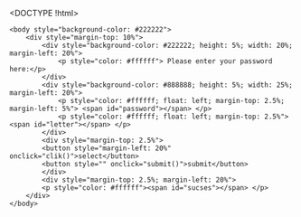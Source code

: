 <DOCTYPE !html>
<html>
    <style>
    </style>
    <script>
        const letters = ["a", "b", "c", "d", "e", "f", "g", "h", "i", "j", "k", "l", "m", "n", "o", "p", "q", "r", "s", "t", "u", "v", "w", "x", "y", "z"];
        var n = 0;
        var password = new Array();
        var correct = ["p", "a", "s", "s", "w", "o", "r", "d"];
        var t=setInterval(lett,200);
        function lett()
        {
            if(n < 26)
            {
                document.getElementById("letter").innerHTML = letters[n];
                n++;
            }
            else
            {
                n = 0;
                document.getElementById("letter").innerHTML = letters[n];
            }
        }
        function clik()
        {  
            password.push(letters[n]);
            document.getElementById("password").innerHTML = password.join('');
        }
        function submit()
        {
            if(password.join('') == correct.join(''))
            {
                document.getElementById("sucses").innerHTML = "login successful";
            }
            else
            {
                document.getElementById("sucses").innerHTML = "login failed, password is wrong";
            }
        }
    </script>
    
    <body style="background-color: #222222">
        <div style="margin-top: 10%">
            <div style="background-color: #222222; height: 5%; width: 20%; margin-left: 20%">
                <p style="color: #ffffff"> Please enter your password here:</p>
            </div>
            <div style="background-color: #888888; height: 5%; width: 25%; margin-left: 20%">
                <p style="color: #ffffff; float: left; margin-top: 2.5%; margin-left: 5%"> <span id="password"></span> </p>
                <p style="color: #ffffff; float: left; margin-top: 2.5%"> <span id="letter"></span> </p>
            </div>
            <div style="margin-top: 2.5%">
            <button style="margin-left: 20%" onclick="clik()">select</button>
            <button style="" onclick="submit()">submit</button>
            </div>
            <div style="margin-top: 2.5%; margin-left: 20%">
            <p style="color: #ffffff"><span id="sucses"></span> </p>
        </div>
    </body>
</html>
